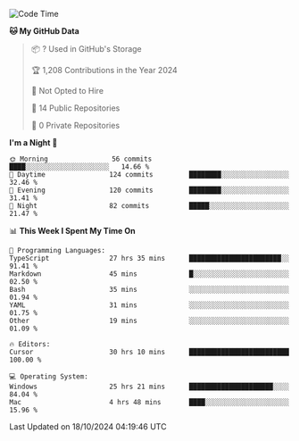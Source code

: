 <!--START_SECTION:waka-->
![Code Time](http://img.shields.io/badge/Code%20Time-6%2C239%20hrs%2051%20mins-blue)

**🐱 My GitHub Data** 

> 📦 ? Used in GitHub's Storage 
 > 
> 🏆 1,208 Contributions in the Year 2024
 > 
> 🚫 Not Opted to Hire
 > 
> 📜 14 Public Repositories 
 > 
> 🔑 0 Private Repositories 
 > 
**I'm a Night 🦉** 

```text
🌞 Morning                56 commits          ████░░░░░░░░░░░░░░░░░░░░░   14.66 % 
🌆 Daytime                124 commits         ████████░░░░░░░░░░░░░░░░░   32.46 % 
🌃 Evening                120 commits         ████████░░░░░░░░░░░░░░░░░   31.41 % 
🌙 Night                  82 commits          █████░░░░░░░░░░░░░░░░░░░░   21.47 % 
```


📊 **This Week I Spent My Time On** 

```text
💬 Programming Languages: 
TypeScript               27 hrs 35 mins      ███████████████████████░░   91.41 % 
Markdown                 45 mins             █░░░░░░░░░░░░░░░░░░░░░░░░   02.50 % 
Bash                     35 mins             ░░░░░░░░░░░░░░░░░░░░░░░░░   01.94 % 
YAML                     31 mins             ░░░░░░░░░░░░░░░░░░░░░░░░░   01.75 % 
Other                    19 mins             ░░░░░░░░░░░░░░░░░░░░░░░░░   01.09 % 

🔥 Editors: 
Cursor                   30 hrs 10 mins      █████████████████████████   100.00 % 

💻 Operating System: 
Windows                  25 hrs 21 mins      █████████████████████░░░░   84.04 % 
Mac                      4 hrs 48 mins       ████░░░░░░░░░░░░░░░░░░░░░   15.96 % 
```


 Last Updated on 18/10/2024 04:19:46 UTC
<!--END_SECTION:waka-->

